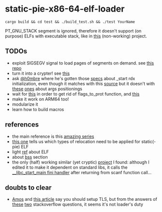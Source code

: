 
static-pie-x86-64-elf-loader
============================

`cargo build && cd test && ./build_test.sh && ./test YourName`

PT\_GNU\_STACK segment is ignored, therefore it doesn't support (on purpose) ELFs with executable stack, like in [this](https://github.com/lvndry/elf-loader/blob/master/src/elf-loader.c) (non-working) project.

TODOs
-----

*   exploit SIGSEGV signal to load pages of segments on demand. see [this repo](https://github.com/anaglodariu/ELFExecutableLoader)
*   turn it into a crypter! see [this](https://0x00sec.org/t/a-simple-linux-crypter/537)
*   ask [@h0mbre](https://github.com/h0mbre) where he's gotten those [specs](https://h0mbre.github.io/New_Fuzzer_Project/#executing-the-loaded-program) about \_start rdx initialization, even though it matches with this [source](https://github.com/malisal/loaders/blob/master/elf/sysdep/linux/x86_64/arch.h) but it doesn't with [these](http://6.s081.scripts.mit.edu/sp18/x86-64-architecture-guide.html) [ones](https://refspecs.linuxbase.org/LSB_5.0.0/LSB-Core-generic/LSB-Core-generic/baselib---libc-start-main-.html) about args positionings
*   wait for [this](https://github.com/darfink/region-rs/issues/28) in order to get rid of flags\_to\_prot function, and [this](https://github.com/darfink/region-rs/issues/29)
*   make it work on ARM64 too!
*   modularize it
*   learn how to build macros

references
----------

*   the main reference is this [amazing series](https://fasterthanli.me/series/making-our-own-executable-packer/)
*   [this one](https://sivachandra.github.io/elf-by-example/relocations.html) tells us which types of relocation need to be applied for static(-pie) ELF
*   light [ref](http://phrack.org/issues/58/5.html) about ELF
*   about [bss](https://stackoverflow.com/questions/610682/do-bss-section-zero-initialized-variables-occupy-space-in-elf-file) section
*   the only (half) working similar (yet cryptic) [project](https://github.com/MikhailProg/elf) I found: although I edited it to make it dependent on standard libs, it calls the [\_\_libc\_start\_main fini handler](https://ftp.math.utah.edu/u/ma/hohn/linux/misc/elf/node3.html) after returning from scanf function call...

doubts to clear
---------------

*   [Amos](https://fasterthanli.me/series/making-our-own-executable-packer/part-12) and [this article](https://sivachandra.github.io/elf-by-example/crt.html) say you should setup TLS, but from the answers of [these](https://stackoverflow.com/questions/30377020/on-linux-is-tls-set-up-by-the-kernel-or-by-libc-or-other-language-runtime) [two](https://stackoverflow.com/questions/4126184/elf-file-tls-and-load-program-sections) stackoverflow questions, it seems it's not loader's duty
